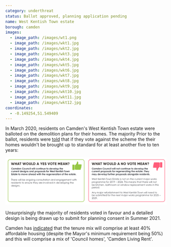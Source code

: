 ```yaml
---
category: underthreat
status: Ballot approved, planning application pending
name: West Kentish Town estate 
borough: camden
images:
  - image_path: /images/wt1.png
  - image_path: /images/wkt1.jpg
  - image_path: /images/wkt2.jpg
  - image_path: /images/wkt3.jpg
  - image_path: /images/wkt4.jpg
  - image_path: /images/wkt5.jpg
  - image_path: /images/wkt6.jpg
  - image_path: /images/wkt7.jpg
  - image_path: /images/wkt8.jpg
  - image_path: /images/wkt9.jpg
  - image_path: /images/wkt10.jpg
  - image_path: /images/wkt11.jpg
  - image_path: /images/wkt12.jpg
coordinates: 
  - -0.149254,51.549409
---
```

In March 2020, residents on Camden's West Kentish Town estate were balloted on the demolition plans for their homes. The majority 
Prior to the ballot, residents were [told](/images/wtoffer.pdf) that if they vote against the scheme the their homes wouldn't be brought up to standard for at least another five to ten years: 

<img src="/images/wktvote.png" class="img-fluid rounded img-thumbnail">

Unsurprisingly the majority of residents voted in favour and a detailed design is being drawn up to submit for planning consent in Summer 2021.

Camden has [indicated](https://www.camden.gov.uk/documents/20142/0/Landlord+Offer.pdf/3ad1506b-c675-eba6-b346-f542b47a7f1d?t=1581423416504) that the tenure mix will comprise at least 40% affordable housing (despite the Mayor's minimum requirement being 50%) and this will comprise a mix of 'Council homes', 'Camden Living Rent'.
